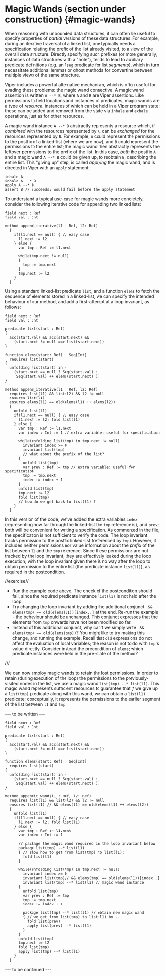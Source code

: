 <!-- 
  The previous section on magic wands has been moved to
  the file magic-wands.md.old
-->
# Magic Wands (section under construction) {#magic-wands}

When reasoning with unbounded data structures, it can often be useful to specify properties of *partial* versions of these data structures. For example, during an iterative traversal of a linked list, one typically needs a specification relating the prefix of the list already visited, to a view of the overall data structure. Directly specifying such prefixes (or more generally, instances of data structures with a "hole"), tends to lead to auxiliary predicate definitions (e.g. an `lseg` predicate for list *segments*), which in turn necessitate additional lemmas or ghost methods for converting between multiple views of the same structure.

Viper includes a powerful alternative mechanism, which is often useful for evading these problems: the magic wand connective. A magic wand assertion is written ```A --* B```, where ```A``` and ```B``` are Viper assertions. Like permissions to field locations and instances of predicates, magic wands are a type of *resource*, instances of which can be held in a Viper program state; these can be added and removed from the state via ```inhale``` and ```exhale``` operations, just as for other resources.

A magic wand instance ```A --* B``` abstractly represents a resource which, if *combined* with the resources represented by ```A```, can be *exchanged* for the resources represented by ```B```. For example, ```A``` could represent the permissions to the postfix of a linked-list (where we are now), and ```B``` could represent the permissions to the entire list; the magic wand then abstractly represents the leftover permissions to the prefix of the list. In this case, *both* the postfix ```A``` and a magic wand ```A --* B``` could be given up, to reobtain ```B```, describing the entire list. This "giving up" step, is called *applying* the magic wand, and is directed in Viper with an ```apply``` statement:

```silver
inhale A
inhale A --* B
apply A --* B
assert B // succeeds; would fail before the apply statement
```

To understand a typical use-case for magic wands more concretely, consider the following iterative code for appending two linked lists:

```silver
field next : Ref
field val : Int

method append_iterative(l1 : Ref, l2: Ref)
  {
    if(l1.next == null) { // easy case
      l1.next := l2
    } else {
      var tmp : Ref := l1.next

      while(tmp.next != null) 
      {
        tmp := tmp.next
      }
      tmp.next := l2
    }
  }
```
Using a standard linked-list predicate `list`, and
a function `elems` to fetch the sequence of elements stored in a linked-list, we can specify the intended behaviour of our method, and add a first-attempt at a loop invariant, as follows:
```silver {.runnable }
field next : Ref
field val : Int

predicate list(start : Ref)
{
  acc(start.val) && acc(start.next) && 
    (start.next != null ==> list(start.next))
}

function elems(start: Ref) : Seq[Int]
  requires list(start)
{
  unfolding list(start) in (
    (start.next == null ? Seq(start.val) :
     Seq(start.val) ++ elems(start.next) ))  
}

method append_iterative(l1 : Ref, l2: Ref)
  requires list(l1) && list(l2) && l2 != null
  ensures list(l1) 
  ensures elems(l1) == old(elems(l1) ++ elems(l2))
  {
    unfold list(l1)
    if(l1.next == null) { // easy case
      l1.next := l2; fold list(l1)
    } else {
      var tmp : Ref := l1.next
      var index : Int := 1 // extra variable: useful for specification

      while(unfolding list(tmp) in tmp.next != null) 
        invariant index >= 0
        invariant list(tmp)
        // what about the prefix of the list?
      {
        unfold list(tmp)
        var prev : Ref := tmp // extra variable: useful for specification
        tmp := tmp.next
        index := index + 1
      }
      unfold list(tmp)
      tmp.next := l2
      fold list(tmp)
      // how do we get back to list(l1) ?
    }
  }
```

In this version of the code, we've added the extra variables `index` (representing how far through the linked-list the `tmp` reference is), and `prev`; both will be convenient for writing a specification. As commented in the file, the specification is not sufficient to verify the code. The loop invariant tracks permission to the postfix linked-list (referenced by `tmp`). However, it includes neither permissions nor value information about the *prefix* of the list between `l1` and the `tmp` reference. Since these permissions are not tracked by the loop invariant, they are effectively leaked during the loop execution; with the loop invariant given there is no way after the loop to obtain permission to the entire list (the predicate instance `list(l1)`), as required in the postcondition.

//exercise//

* Run the example code above. The check of the postcondition should fail, since the required predicate instance `list(l1)` is not held after the loop.
* Try changing the loop invariant by adding the additional conjunct ` && elems(tmp) == old(elems(l1))[index..]` at the end. Re-run the example - the behaviour should be unchanged. This conjunct expresses that the elements from `tmp` onwards have not been modified so far.
* Instead of this additional conjunct, why can't we simply write ` && elems(tmp) == old(elems(tmp))`? You might like to try making this change, and running the example. Recall that `old` expressions do not affect the evaluation of local variables; the reason is not to do with `tmp`'s value directly. Consider instead the precondition of `elems`; which predicate instances were held in the pre-state of the method?

///

We can now employ magic wands to retain the lost permissions. In order to retain (during execution of the loop) the permissions to the previously-visited nodes in the list, we use a magic wand `list(tmp) --* list(l1)`. This magic wand represents sufficient resources to guarantee that *if* we give up a `list(tmp)` predicate along with this wand, we can obtain a `list(l1)` predicate; conceptually, it represents the permissions to the earlier segment of the list between `l1` and `tmp`.

--- to be written ---

```silver {.runnable } 
field next : Ref
field val : Int

predicate list(start : Ref)
{
  acc(start.val) && acc(start.next) && 
    (start.next != null ==> list(start.next))
}

function elems(start: Ref) : Seq[Int]
  requires list(start)
{
  unfolding list(start) in (
    (start.next == null ? Seq(start.val) :
     Seq(start.val) ++ elems(start.next) ))  
}

method appendit_wand(l1 : Ref, l2: Ref)
  requires list(l1) && list(l2) && l2 != null
  ensures list(l1) // && elems(l1) == old(elems(l1) ++ elems(l2))
  {
    unfold list(l1)
    if(l1.next == null) { // easy case
      l1.next := l2; fold list(l1)
    } else {
      var tmp : Ref := l1.next
      var index : Int := 1

      // package the magic wand required in the loop invariant below
      package list(tmp) --* list(l1)
      { // show how to get from list(tmp) to list(l1):
        fold list(l1) 
      }

      while(unfolding list(tmp) in tmp.next != null)
        invariant index >= 0
        invariant list(tmp)// && elems(tmp) == old(elems(l1))[index..]
        invariant list(tmp) --* list(l1) // magic wand instance
      {
        unfold list(tmp)
        var prev : Ref := tmp
        tmp := tmp.next
        index := index + 1
                
        package list(tmp) --* list(l1) // obtain new magic wand
        { // we get from list(tmp) to list(l1) by ...
          fold list(prev)
          apply list(prev) --* list(l1)
        }  
      }
      unfold list(tmp)
      tmp.next := l2
      fold list(tmp)
      apply list(tmp) --* list(l1)
    }
  }
```


--- to be continued ---
<!---
```silver {.runnable } 

field next : Ref
field val : Int

predicate list(start : Ref)
{
  acc(start.val) && acc(start.next) && 
    (start.next != null ==> list(start.next))
}

function elems(start: Ref) : Seq[Int]
  requires list(start)
{
  unfolding list(start) in (
    (start.next == null ?
      Seq(start.val) :
      Seq(start.val) ++ elems(start.next)
    )
  )  
}

define Appended(sublist,prefix,suffix) list(sublist) && elems(sublist) == prefix ++ suffix

method appendit_wand(l1 : Ref, l2: Ref)
  requires list(l1) && list(l2) && l2 != null
  ensures list(l1) && elems(l1) == old(elems(l1) ++ elems(l2))
  {
    unfold list(l1)
    if(l1.next == null) {
      l1.next := l2
      fold list(l1)
    } else {
      var tmp : Ref := l1.next
      var index : Int := 1
      var tmpelems : Seq[Int] := elems(tmp)

      package Appended(tmp,tmpelems,old(elems(l2))) --*
        Appended(l1,old(elems(l1)),old(elems(l2)))
      {
        fold list(l1)
      }

      while(unfolding list(tmp) in tmp.next != null) 
        invariant index >= 0
        invariant list(tmp) && elems(tmp) == old(elems(l1))[index..]
        invariant let tmpelemsnow == (elems(tmp)) in 
          Appended(tmp,tmpelemsnow,old(elems(l2))) --* 
          Appended(l1,old(elems(l1)),old(elems(l2)))
      {
        var prevelems : Seq[Int] := elems(tmp)
        unfold list(tmp)
        var prev : Ref := tmp
        tmp := tmp.next
        index := index + 1
        
        tmpelems := elems(tmp)
        
        package Appended(tmp,tmpelems,old(elems(l2))) --* 
          Appended(l1,old(elems(l1)),old(elems(l2)))
        {
          fold list(prev)
          apply Appended(prev,prevelems,old(elems(l2))) --* 
          Appended(l1,old(elems(l1)),old(elems(l2)))
        }  
      }
      tmpelems := elems(tmp)
      unfold list(tmp)
      tmp.next := l2
      fold list(tmp)
      apply Appended(tmp,tmpelems,old(elems(l2))) --* 
          Appended(l1,old(elems(l1)),old(elems(l2)))
    }
  }
```

<!--
Preliminary references:

* Our [ECOOP'15](http://pm.inf.ethz.ch/publications/getpdf.php?bibname=Own&id=SchwerhoffSummers15.pdf) paper on Viper's support for magic wands 
* Our [online repository of Viper examples](http://viper.ethz.ch/examples/)
contains several examples that use magic wands
-->